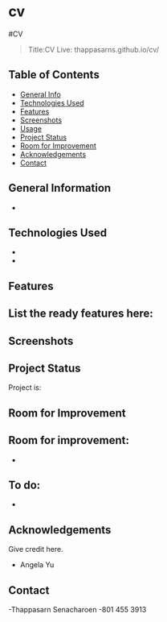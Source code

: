 # cv
#CV
> Title:CV
> Live: thappasarns.github.io/cv/

## Table of Contents
* [General Info](#general-information)
* [Technologies Used](#technologies-used)
* [Features](#features)
* [Screenshots](#screenshots)
* [Usage](#usage)
* [Project Status](#project-status)
* [Room for Improvement](#room-for-improvement)
* [Acknowledgements](#acknowledgements)
* [Contact](#contact)


## General Information
- 


## Technologies Used
- 
- 


## Features
List the ready features here:
- 


## Screenshots



## Project Status
Project is: 

## Room for Improvement

Room for improvement:
- 
- 

To do:
-
-



## Acknowledgements
Give credit here.
- Angela Yu 


## Contact
-Thappasarn Senacharoen
-801 455 3913
